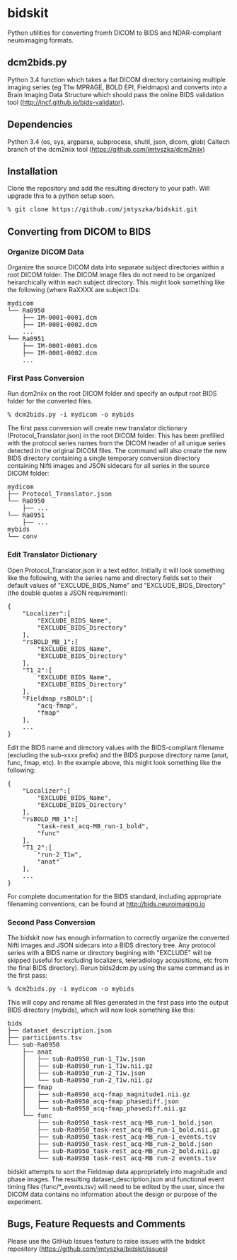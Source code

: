 # bidskit
Python utilities for converting fromh DICOM to BIDS and NDAR-compliant neuroimaging formats.

## dcm2bids.py
Python 3.4 function which takes a flat DICOM directory containing multiple imaging series (eg T1w MPRAGE, BOLD EPI, Fieldmaps)
and converts into a Brain Imaging Data Structure which should pass the online BIDS validation tool (http://incf.github.io/bids-validator).

## Dependencies
Python 3.4 (os, sys, argparse, subprocess, shutil, json, dicom, glob)
Caltech branch of the dcm2niix tool (https://github.com/jmtyszka/dcm2niix)

## Installation
Clone the repository and add the resulting directory to your path. Will upgrade this to a python setup soon.

<pre>
% git clone https://github.com/jmtyszka/bidskit.git
</pre>

## Converting from DICOM to BIDS

### Organize DICOM Data

Organize the source DICOM data into separate subject directories within a root DICOM folder. The DICOM image files do not need to be organized heirarchically within each subject directory. This might look something like the following (where RaXXXX are subject IDs:

<pre>
mydicom
└── Ra0950
    ├── IM-0001-0001.dcm
    ├── IM-0001-0002.dcm
    ...
└── Ra0951
    ├── IM-0001-0001.dcm
    ├── IM-0001-0002.dcm
    ...
</pre>

### First Pass Conversion

Run dcm2niix on the root DICOM folder and specify an output root BIDS folder for the converted files.

<pre>
% dcm2bids.py -i mydicom -o mybids
</pre>

The first pass conversion will create new translator dictionary (Protocol_Translator.json) in the root DICOM folder. This has been prefilled with the protocol series names from the DICOM header of all unique series detected in the original DICOM files. The command will also create the new BIDS directory containing a single temporary conversion directory containing Nifti images and JSON sidecars for all series in the source DICOM folder:

<pre>
mydicom
├── Protocol_Translator.json
└── Ra0950
    ├── ...
└── Ra0951
    ├── ...
mybids
└── conv
</pre>

### Edit Translator Dictionary

Open Protocol_Translator.json in a text editor. Initially it will look something like the following, with the series name and directory fields set to their default values of "EXCLUDE_BIDS_Name" and "EXCLUDE_BIDS_Directory" (the double quotes a JSON requirement):

<pre>
{
    "Localizer":[
        "EXCLUDE_BIDS_Name",
        "EXCLUDE_BIDS_Directory"
    ],
    "rsBOLD_MB_1":[
        "EXCLUDE_BIDS_Name",
        "EXCLUDE_BIDS_Directory"
    ],
    "T1_2":[
        "EXCLUDE_BIDS_Name",
        "EXCLUDE_BIDS_Directory"
    ],
    "Fieldmap_rsBOLD":[
        "acq-fmap",
        "fmap"
    ],
    ...
}
</pre>

Edit the BIDS name and directory values with the BIDS-compliant filename (excluding the sub-xxxx prefix) and the BIDS purpose directory name (anat, func, fmap, etc). In the example above, this might look something like the following:

<pre>
{
    "Localizer":[
        "EXCLUDE_BIDS_Name",
        "EXCLUDE_BIDS_Directory"
    ],
    "rsBOLD_MB_1":[
        "task-rest_acq-MB_run-1_bold",
        "func"
    ],
    "T1_2":[
        "run-2_T1w",
        "anat"
    ],
    ...
}
</pre>

For complete documentation for the BIDS standard, including appropriate filenaming conventions, can be found at http://bids.neuroimaging.io

### Second Pass Conversion
The bidskit now has enough information to correctly organize the converted Nifti images and JSON sidecars into a BIDS directory tree. Any protocol series with a BIDS name or directory begining with "EXCLUDE" will be skipped (useful for excluding localizers, teleradiology acquisitions, etc from the final BIDS directory). Rerun bids2dcm.py using the same command as in the first pass:

<pre>
% dcm2bids.py -i mydicom -o mybids
</pre>

This will copy and rename all files generated in the first pass into the output BIDS directory (mybids), which will now look something like this:

<pre>
bids
├── dataset_description.json
├── participants.tsv
└── sub-Ra0950
    ├── anat
    │   ├── sub-Ra0950_run-1_T1w.json
    │   ├── sub-Ra0950_run-1_T1w.nii.gz
    │   ├── sub-Ra0950_run-2_T1w.json
    │   └── sub-Ra0950_run-2_T1w.nii.gz
    ├── fmap
    │   ├── sub-Ra0950_acq-fmap_magnitude1.nii.gz
    │   ├── sub-Ra0950_acq-fmap_phasediff.json
    │   └── sub-Ra0950_acq-fmap_phasediff.nii.gz
    └── func
        ├── sub-Ra0950_task-rest_acq-MB_run-1_bold.json
        ├── sub-Ra0950_task-rest_acq-MB_run-1_bold.nii.gz
        ├── sub-Ra0950_task-rest_acq-MB_run-1_events.tsv
        ├── sub-Ra0950_task-rest_acq-MB_run-2_bold.json
        ├── sub-Ra0950_task-rest_acq-MB_run-2_bold.nii.gz
        └── sub-Ra0950_task-rest_acq-MB_run-2_events.tsv
</pre>

bidskit attempts to sort the Fieldmap data appropriately into magnitude and phase images. The resulting dataset_description.json and functional event timing files (func/*_events.tsv) will need to be edited by the user, since the DICOM data contains no information about the design or purpose of the experiment.

## Bugs, Feature Requests and Comments

Please use the GitHub Issues feature to raise issues with the bidskit repository (https://github.com/jmtyszka/bidskit/issues)
